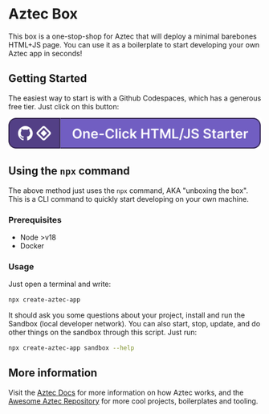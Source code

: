 # Aztec Box

This box is a one-stop-shop for Aztec that will deploy a minimal barebones HTML+JS page. You can use it as a boilerplate to start developing your own Aztec app in seconds!


## Getting Started

The easiest way to start is with a Github Codespaces, which has a generous free tier. Just click on this button:

[![One-Click HTML/TS Starter](.devcontainer/assets/vanilla_cta_badge.svg)](https://codespaces.new/AztecProtocol/aztec-packages?devcontainer_path=.devcontainer%2Fvanilla%2Fdevcontainer.json)

## Using the `npx` command

The above method just uses the `npx` command, AKA "unboxing the box". This is a CLI command to quickly start developing on your own machine.

### Prerequisites

- Node >v18
- Docker

### Usage

Just open a terminal and write:

```bash
npx create-aztec-app
```

It should ask you some questions about your project, install and run the Sandbox (local developer network). You can also start, stop, update, and do other things on the sandbox through this script. Just run:

```bash
npx create-aztec-app sandbox --help
```

## More information

Visit the [Aztec Docs](https://docs.aztec.network) for more information on how Aztec works, and the [Awesome Aztec Repository](https://github.com/AztecProtocol/awesome-aztec) for more cool projects, boilerplates and tooling.
